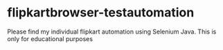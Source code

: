 # flipkartbrowser-testautomation
Please find my individual flipkart automation using Selenium Java. This is only for educational purposes
